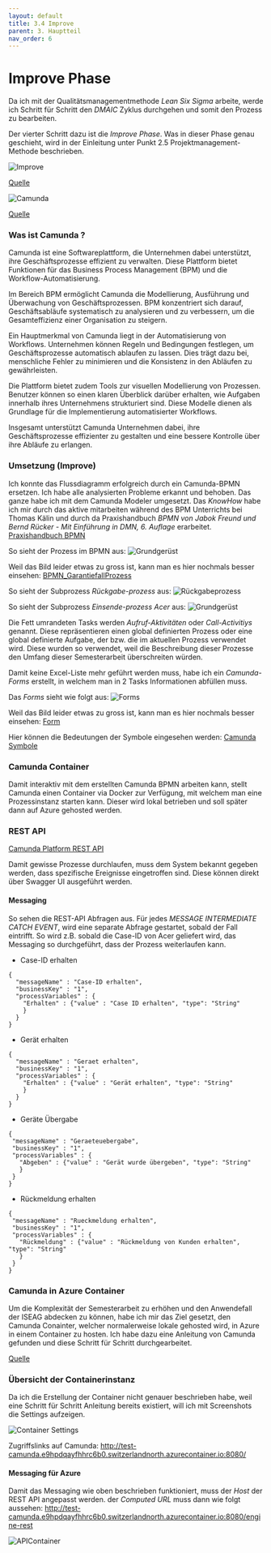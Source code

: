 ```yaml
---
layout: default
title: 3.4 Improve
parent: 3. Hauptteil
nav_order: 6
---
```

# Improve Phase

Da ich mit der Qualitätsmanagementmethode *Lean Six Sigma* arbeite, werde ich Schritt für Schritt den *DMAIC* Zyklus durchgehen und somit den Prozess zu bearbeiten. 

Der vierter Schritt dazu ist die *Improve Phase*. Was in dieser Phase genau geschieht, wird in der Einleitung unter Punkt 2.5 Projektmanagement-Methode beschrieben.

![Improve](../../ressources/bilder/rsz_improvement.png)

[Quelle](../Quellenverzeichnis/index.md#improve)


![Camunda](../../ressources/bilder/rsz_1camunda.png)

[Quelle](../Quellenverzeichnis/index.md#camunda)

### Was ist Camunda ?

Camunda ist eine Softwareplattform, die Unternehmen dabei unterstützt, ihre Geschäftsprozesse effizient zu verwalten. Diese Plattform bietet Funktionen für das Business Process Management (BPM) und die Workflow-Automatisierung.

Im Bereich BPM ermöglicht Camunda die Modellierung, Ausführung und Überwachung von Geschäftsprozessen. BPM konzentriert sich darauf, Geschäftsabläufe systematisch zu analysieren und zu verbessern, um die Gesamteffizienz einer Organisation zu steigern.

Ein Hauptmerkmal von Camunda liegt in der Automatisierung von Workflows. Unternehmen können Regeln und Bedingungen festlegen, um Geschäftsprozesse automatisch ablaufen zu lassen. Dies trägt dazu bei, menschliche Fehler zu minimieren und die Konsistenz in den Abläufen zu gewährleisten.

Die Plattform bietet zudem Tools zur visuellen Modellierung von Prozessen. Benutzer können so einen klaren Überblick darüber erhalten, wie Aufgaben innerhalb ihres Unternehmens strukturiert sind. Diese Modelle dienen als Grundlage für die Implementierung automatisierter Workflows.

Insgesamt unterstützt Camunda Unternehmen dabei, ihre Geschäftsprozesse effizienter zu gestalten und eine bessere Kontrolle über ihre Abläufe zu erlangen.

### Umsetzung (Improve)

Ich konnte das Flussdiagramm erfolgreich durch ein Camunda-BPMN ersetzen. Ich habe alle analysierten Probleme erkannt und behoben. Das ganze habe ich mit dem Camunda Modeler umgesetzt. Das *KnowHow* habe ich mir durch das aktive mitarbeiten während des BPM Unterrichts bei Thomas Kälin und durch da Praxishandbuch *BPMN von Jabok Freund und Bernd Rücker - Mit Einführung in DMN, 6. Auflage* erarbeitet.
[Praxishandbuch BPMN](https://www.hanser-elibrary.com/doi/epdf/10.3139/9783446461123.fm)

So sieht der Prozess im BPMN aus:
![Grundgerüst](../../ressources/bilder/Grundgeruest_2.png)

Weil das Bild leider etwas zu gross ist, kann man es hier nochmals besser einsehen:
[BPMN_GarantiefallProzess](https://1drv.ms/i/s!AkAN2Wz9R_53goQICLz8rEPNkftU2w?e=LvYNnn)

So sieht der Subprozess *Rückgabe-prozess* aus:
![Rückgabeprozess](../../ressources/bilder/Rueckgabeprozess.png)

So sieht der Subprozess *Einsende-prozess Acer* aus:
![Grundgerüst](../../ressources/bilder/Einsenden.png)

Die Fett umrandeten Tasks werden *Aufruf-Aktivitäten* oder *Call-Activitiys* genannt. Diese repräsentieren einen global definierten Prozess oder eine global definierte Aufgabe, der bzw. die im aktuellen Prozess verwendet wird. Diese wurden so verwendet, weil die Beschreibung dieser Prozesse den Umfang dieser Semesterarbeit überschreiten würden.

Damit keine Excel-Liste mehr geführt werden muss, habe ich ein *Camunda-Forms* erstellt, in welchem man in 2 Tasks Informationen abfüllen muss. 

Das *Forms* sieht wie folgt aus:
![Forms](../../ressources/bilder/Form.png)

Weil das Bild leider etwas zu gross ist, kann man es hier nochmals besser einsehen:
[Form](https://1drv.ms/i/s!AkAN2Wz9R_53goREWuEt0j0-VElWLw?e=PtvGRq)

Hier können die Bedeutungen der Symbole eingesehen werden:
[Camunda Symbole](../Quellenverzeichnis/index.md#camunda-symbole)

### Camunda Container

Damit interaktiv mit dem erstellten Camunda BPMN arbeiten kann, stellt Camunda einen Container via Docker zur Verfügung, mit welchem man eine Prozessinstanz starten kann. Dieser wird lokal betrieben und soll später dann auf Azure gehosted werden.

### REST API

[Camunda Platform REST API](http://localhost:8080/swaggerui/#/Message/deliverMessage)

Damit gewisse Prozesse durchlaufen, muss dem System bekannt gegeben werden, dass spezifische Ereignisse eingetroffen sind. Diese können direkt über Swagger UI ausgeführt werden.

#### Messaging

So sehen die REST-API Abfragen aus. Für jedes *MESSAGE INTERMEDIATE CATCH EVENT*, wird eine separate Abfrage gestartet, sobald der Fall eintrifft. So wird z.B. sobald die Case-ID von Acer geliefert wird, das Messaging so durchgeführt, dass der Prozess weiterlaufen kann.

- Case-ID erhalten

```
{
  "messageName" : "Case-ID erhalten",
  "businessKey" : "1",
  "processVariables" : {
    "Erhalten" : {"value" : "Case ID erhalten", "type": "String"
    }
  }
}
```

- Gerät erhalten

```
{
  "messageName" : "Geraet erhalten",
  "businessKey" : "1",
  "processVariables" : {
    "Erhalten" : {"value" : "Gerät erhalten", "type": "String"
    }
  }
}
```

- Geräte Übergabe

 ```
{
  "messageName" : "Geraeteuebergabe",
  "businessKey" : "1",
  "processVariables" : {
    "Abgeben" : {"value" : "Gerät wurde übergeben", "type": "String"
    }
  }
}
```

- Rückmeldung erhalten

 ```
{
  "messageName" : "Rueckmeldung erhalten",
  "businessKey" : "1",
  "processVariables" : {
    "Rückmeldung" : {"value" : "Rückmeldung von Kunden erhalten", "type": "String"
    }
  }
}
```

### Camunda in Azure Container

Um die Komplexität der Semesterarbeit zu erhöhen und den Anwendefall der ISEAG abdecken zu können, habe ich mir das Ziel gesetzt, den Camunda Conainter, welcher normalerweise lokale gehosted wird, in Azure in einem Container zu hosten. Ich habe dazu eine Anleitung von Camunda gefunden und diese Schritt für Schritt durchgearbeitet.

[Quelle](../Quellenverzeichnis/index.md#camunda-azure)

### Übersicht der Containerinstanz

Da ich die Erstellung der Container nicht genauer beschrieben habe, weil eine Schritt für Schritt Anleitung bereits existiert, will ich mit Screenshots die Settings aufzeigen.

![Container Settings](../../ressources/bilder/Camunda_Container_Settings.png)


Zugriffslinks auf Camunda:
http://test-camunda.e9hpdqayfhhrc6b0.switzerlandnorth.azurecontainer.io:8080/

#### Messaging für Azure

Damit das Messaging wie oben beschrieben funktioniert, muss der *Host* der REST API angepasst werden.
der *Computed URL* muss dann wie folgt aussehen: http://test-camunda.e9hpdqayfhhrc6b0.switzerlandnorth.azurecontainer.io:8080/engine-rest

![APIContainer](../../ressources/bilder/REST_API_Container.png)
